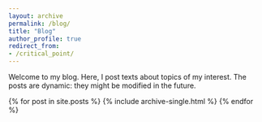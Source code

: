 ```yaml
---
layout: archive
permalink: /blog/
title: "Blog"
author_profile: true
redirect_from:
- /critical_point/
---
```

Welcome to my blog. Here, I post texts about topics of my interest. The posts are dynamic: they might be modified in the
future.

{% for post in site.posts %}
    {% include archive-single.html %}
{% endfor %}
